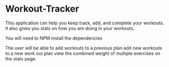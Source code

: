 # Workout-Tracker

This application can help you keep track, add, and complete your workouts.  It also gives you stats on how you are doing in your workouts.

You will need to NPM install the dependencies

The user will be able to 
    add workouts to a previous plan
    add new workouts to a new work out plan
    view the combined weight of multiple exercises on the stats page.

